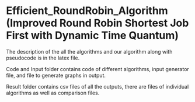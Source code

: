# Efficient_RoundRobin_Algorithm (Improved Round Robin Shortest Job First with Dynamic Time Quantum)

The description of the all the algorithms and our algorithm along with pseudocode is in the latex file.

Code and Input folder contains code of different algorithms, input generator file, and file to generate graphs in output.

Result folder contains csv files of all the outputs, there are files of individual algorithms as well as comparison files.

